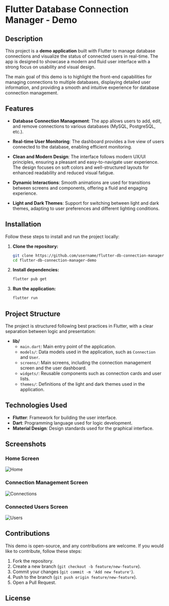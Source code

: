 
# Flutter Database Connection Manager - Demo

## Description

This project is a **demo application** built with Flutter to manage database connections and visualize the status of connected users in real-time. The app is designed to showcase a modern and fluid user interface with a strong focus on usability and visual design.

The main goal of this demo is to highlight the front-end capabilities for managing connections to multiple databases, displaying detailed user information, and providing a smooth and intuitive experience for database connection management.

## Features

- **Database Connection Management**: The app allows users to add, edit, and remove connections to various databases (MySQL, PostgreSQL, etc.).
  
- **Real-time User Monitoring**: The dashboard provides a live view of users connected to the database, enabling efficient monitoring.

- **Clean and Modern Design**: The interface follows modern UX/UI principles, ensuring a pleasant and easy-to-navigate user experience. The design focuses on soft colors and well-structured layouts for enhanced readability and reduced visual fatigue.

- **Dynamic Interactions**: Smooth animations are used for transitions between screens and components, offering a fluid and engaging experience.

- **Light and Dark Themes**: Support for switching between light and dark themes, adapting to user preferences and different lighting conditions.

## Installation

Follow these steps to install and run the project locally:

1. **Clone the repository:**
   ```bash
   git clone https://github.com/username/flutter-db-connection-manager-demo.git
   cd flutter-db-connection-manager-demo
   ```

2. **Install dependencies:**
   ```bash
   flutter pub get
   ```

3. **Run the application:**
   ```bash
   flutter run
   ```

## Project Structure

The project is structured following best practices in Flutter, with a clear separation between logic and presentation:

- **lib/**
  - `main.dart`: Main entry point of the application.
  - `models/`: Data models used in the application, such as `Connection` and `User`.
  - `screens/`: Main screens, including the connection management screen and the user dashboard.
  - `widgets/`: Reusable components such as connection cards and user lists.
  - `themes/`: Definitions of the light and dark themes used in the application.

## Technologies Used

- **Flutter**: Framework for building the user interface.
- **Dart**: Programming language used for logic development.
- **Material Design**: Design standards used for the graphical interface.

## Screenshots

### Home Screen
![Home](assets/screenshots/screen1.png)

### Connection Management Screen
![Connections](assets/screenshots/screen2.png)

### Connected Users Screen
![Users](assets/screenshots/screen3.png)

## Contributions

This demo is open-source, and any contributions are welcome. If you would like to contribute, follow these steps:

1. Fork the repository.
2. Create a new branch (`git checkout -b feature/new-feature`).
3. Commit your changes (`git commit -m 'Add new feature'`).
4. Push to the branch (`git push origin feature/new-feature`).
5. Open a Pull Request.

## License

